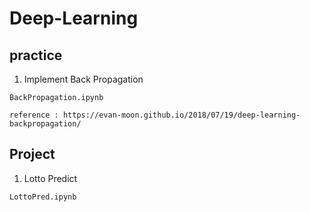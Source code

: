 # Deep-Learning

## practice
  1. Implement Back Propagation
  
    BackPropagation.ipynb
    
    reference : https://evan-moon.github.io/2018/07/19/deep-learning-backpropagation/

## Project
  1. Lotto Predict
  
    LottoPred.ipynb
